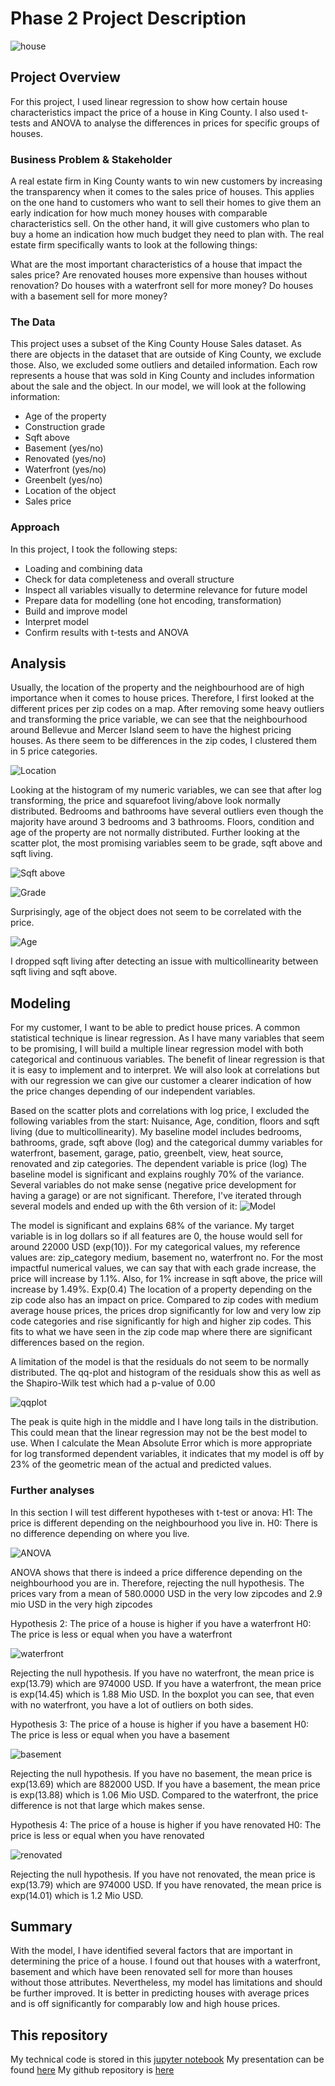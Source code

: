 
# Phase 2 Project Description
![house](https://github.com/Julez89/dsc-phase-2-project-v2-5/blob/main/pictures/house.jpg)

## Project Overview

For this project, I used linear regression to show how certain house characteristics impact the price of a house in King County. I also used t-tests and ANOVA to analyse the differences in prices for specific groups of houses.

### Business Problem & Stakeholder

A real estate firm in King County wants to win new customers by increasing the transparency when it comes to the sales price of houses. This applies on the one hand to customers who want to sell their homes to give them an early indication for how much money houses with comparable characteristics sell. On the other hand, it will give customers who plan to buy a home an indication how much budget they need to plan with. The real estate firm specifically wants to look at the following things:

What are the most important characteristics of a house that impact the sales price?
Are renovated houses more expensive than houses without renovation?
Do houses with a waterfront sell for more money?
Do houses with a basement sell for more money?

### The Data

This project uses a subset of the King County House Sales dataset. As there are objects in the dataset that are outside of King County, we exclude those. Also, we excluded some outliers and detailed information. Each row represents a house that was sold in King County and includes information about the sale and the object. In our model, we will look at the following information:

* Age of the property
* Construction grade
* Sqft above
* Basement (yes/no)
* Renovated (yes/no)
* Waterfront (yes/no)
* Greenbelt (yes/no)
* Location of the object
* Sales price

### Approach

In this project, I took the following steps:
- Loading and combining data
- Check for data completeness and overall structure
- Inspect all variables visually to determine relevance for future model
- Prepare data for modelling (one hot encoding, transformation)
- Build and improve model
- Interpret model
- Confirm results with t-tests and ANOVA

## Analysis

Usually, the location of the property and the neighbourhood are of high importance when it comes to house prices. Therefore, I first looked at the different prices per zip codes on a map. After removing some heavy outliers and transforming the price variable, we can see that the neighbourhood around Bellevue and Mercer Island seem to have the highest pricing houses. As there seem to be differences in the zip codes, I clustered them in 5 price categories.

![Location](https://github.com/Julez89/dsc-phase-2-project-v2-5/blob/main/pictures/Map%20Zip%20Codes.png)

Looking at the histogram of my numeric variables, we can see that after log transforming, the price and squarefoot living/above look normally distributed. Bedrooms and bathrooms have several outliers even though the majority have around 3 bedrooms and 3 bathrooms. Floors, condition and age of the property are not normally distributed. 
Further looking at the scatter plot, the most promising variables seem to be grade, sqft above and sqft living.
 
![Sqft above](https://github.com/Julez89/dsc-phase-2-project-v2-5/blob/main/pictures/sqft%20above.png)

![Grade](https://github.com/Julez89/dsc-phase-2-project-v2-5/blob/main/pictures/Grade.png)

Surprisingly, age of the object does not seem to be correlated with the price. 

![Age](https://github.com/Julez89/dsc-phase-2-project-v2-5/blob/main/pictures/age.png)

I dropped sqft living after detecting an issue with multicollinearity between sqft living and sqft above.

## Modeling

For my customer, I want to be able to predict house prices. A common statistical technique is linear regression. As I have many variables that seem to be promising, I will build a multiple linear regression model with both categorical and continuous variables. The benefit of linear regression is that it is easy to implement and to interpret. We will also look at correlations but with our regression we can give our customer a clearer indication of how the price changes depending of our independent variables.

Based on the scatter plots and correlations with log price, I excluded the following variables from the start:
Nuisance, Age, condition, floors and sqft living (due to multicollinearity). 
My baseline model includes bedrooms, bathrooms, grade, sqft above (log) and the categorical dummy variables for waterfront, basement, garage, patio, greenbelt, view, heat source, renovated and zip categories. The dependent variable is price (log)
The baseline model is significant and explains roughly 70% of the variance. Several variables do not make sense (negative price development for having a garage) or are not significant. Therefore, I've iterated through several models and ended up with the 6th version of it:
![Model](https://github.com/Julez89/dsc-phase-2-project-v2-5/blob/main/pictures/Model.png)

The model is significant and explains 68% of the variance. My target variable is in log dollars so if all features are 0, the house would sell for around 22000 USD (exp(10)). For my categorical values, my reference values are: zip_category medium, basement no, waterfront no. For the most impactful numerical values, we can say that with each grade increase, the price will increase by 1.1%. Also, for 1% increase in sqft above, the price will increase by 1.49%. Exp(0.4)
The location of a property depending on the zip code also has an impact on price. Compared to zip codes with medium average house prices, the prices drop significantly for low and very low zip code categories and rise significantly for high and higher zip codes. This fits to what we have seen in the zip code map where there are significant differences based on the region.

A limitation of the model is that the residuals do not seem to be normally distributed. The qq-plot and histogram of the residuals show this as well as the Shapiro-Wilk test which had a p-value of 0.00

![qqplot](https://github.com/Julez89/dsc-phase-2-project-v2-5/blob/main/pictures/qqplot.png)

The peak is quite high in the middle and I have long tails in the distribution. This could mean that the linear regression may not be the best model to use.
When I calculate the Mean Absolute Error which is more appropriate for log transformed dependent variables, it indicates that my model is off by 23% of the geometric mean of the actual and predicted values. 

### Further analyses

In this section I will test different hypotheses with t-test or anova:
H1: The price is different depending on the neighbourhood you live in. 
H0: There is no difference depending on where you live.

![ANOVA](https://github.com/Julez89/dsc-phase-2-project-v2-5/blob/main/pictures/anova.png)

ANOVA shows that there is indeed a price difference depending on the neighbourhood you are in. Therefore, rejecting the null hypothesis. The prices vary from a mean of 580.0000 USD in the very low zipcodes and 2.9 mio USD in the very high zipcodes

Hypothesis 2: The price of a house is higher if you have a waterfront 
H0: The price is less or equal when you have a waterfront

![waterfront](https://github.com/Julez89/dsc-phase-2-project-v2-5/blob/main/pictures/waterfront.png)

Rejecting the null hypothesis. If you have no waterfront, the mean price is exp(13.79) which are 974000 USD. If you have a waterfront, the mean price is exp(14.45) which is 1.88 Mio USD. In the boxplot you can see, that even with no waterfront, you have a lot of outliers on both sides.

Hypothesis 3: The price of a house is higher if you have a basement 
H0: The price is less or equal when you have a basement

![basement](https://github.com/Julez89/dsc-phase-2-project-v2-5/blob/main/pictures/basement.png)

Rejecting the null hypothesis. If you have no basement, the mean price is exp(13.69) which are 882000 USD. If you have a basement, the mean price is exp(13.88) which is 1.06 Mio USD. Compared to the waterfront, the price difference is not that large which makes sense.

Hypothesis 4: The price of a house is higher if you have renovated 
H0: The price is less or equal when you have renovated

![renovated](https://github.com/Julez89/dsc-phase-2-project-v2-5/blob/main/pictures/renovated.png)

Rejecting the null hypothesis. If you have not renovated, the mean price is exp(13.79) which are 974000 USD. If you have renovated, the mean price is exp(14.01) which is 1.2 Mio USD.

## Summary

With the model, I have identified several factors that are important in determining the price of a house. I found out that houses with a waterfront, basement and which have been renovated sell for more than houses without those attributes. Nevertheless, my model has limitations and should be further improved. It is better in predicting houses with average prices and is off significantly for comparably low and high house prices.


## This repository
My technical code is stored in this [jupyter notebook](https://github.com/Julez89/dsc-phase-2-project-v2-5/blob/main/Deliverables/notebook.pdf)
My presentation can be found [here](https://github.com/Julez89/dsc-phase-2-project-v2-5/blob/main/Deliverables/presentation.pdf)
My github repository is [here](https://github.com/Julez89/dsc-phase-2-project-v2-5/blob/main/Deliverables/github.pdf)